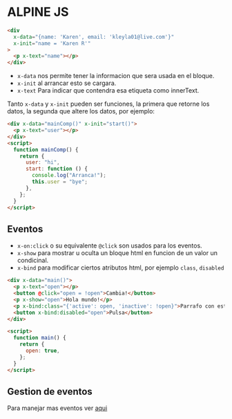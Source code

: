 # ALPINE JS

```html
<div
  x-data="{name: 'Karen', email: 'kleyla01@live.com'}"
  x-init="name = 'Karen R'"
>
  <p x-text="name"></p>
</div>
```

- `x-data` nos permite tener la informacion que sera usada en el bloque.
- `x-init` al arrancar esto se cargara.
- `x-text` Para indicar que contendra esa etiqueta como innerText.

Tanto `x-data` y `x-init` pueden ser funciones, la primera que retorne los datos, la segunda que altere los datos, por ejemplo:

```html
<div x-data="mainComp()" x-init="start()">
  <p x-text="user"></p>
</div>
<script>
  function mainComp() {
    return {
      user: "hi",
      start: function () {
        console.log("Arranca!");
        this.user = "bye";
      },
    };
  }
</script>
```

## Eventos

- `x-on:click` o su equivalente `@click` son usados para los eventos.
- `x-show` para mostrar u oculta un bloque html en funcion de un valor un condicinal.
- `x-bind` para modificar ciertos atributos html, por ejemplo `class`, `disabled`

```html
<div x-data="main()">
  <p x-text="open"></p>
  <button @click="open = !open">Cambia!</button>
  <p x-show="open">Hola mundo!</p>
  <p x-bind:class="{'active': open, 'inactive': !open}">Parrafo con estilo</p>
  <button x-bind:disabled="open">Pulsa</button>
</div>

<script>
  function main() {
    return {
      open: true,
    };
  }
</script>
```

## Gestion de eventos

Para manejar mas eventos ver [aqui]("./src/index-3.html")
